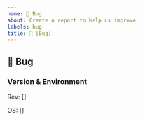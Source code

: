 ```yaml
---
name: 🐛 Bug
about: Create a report to help us improve
labels: bug
title: 🐛 [Bug] 
---
```

<!-- You can find the latest issue templates here https://github.com/ulfgebhardt/issue-templates -->

## 🐛 Bug
<!-- Describe your issue in detail. Include screenshots if needed. Give us as much information as possible. Use a clear and concise description of what the bug is.-->

### Version & Environment
<!-- Paste Git-Commit ID or Tag-Name here -->
Rev: []
<!-- Specify your OS and OS Version here if the issue is (most likely) platform dependent. -->
OS:  []
